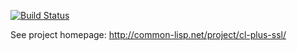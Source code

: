 [![Build Status](https://travis-ci.org/cl-plus-ssl/cl-plus-ssl.svg?branch=master)](https://travis-ci.org/cl-plus-ssl/cl-plus-ssl)

See project homepage: http://common-lisp.net/project/cl-plus-ssl/

